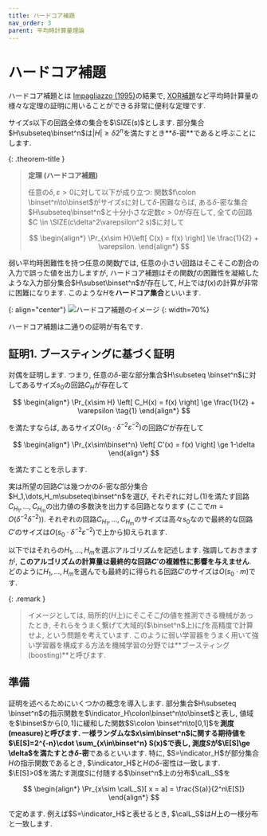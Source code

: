 ```yaml
---
title: ハードコア補題
nav_order: 3
parent: 平均時計算量理論
---
```


# ハードコア補題

ハードコア補題とは [Impagliazzo (1995)](https://ieeexplore.ieee.org/document/492584)の結果で, [XOR補題]({{site.baseurl}}/docs/average_case_complexity/Yao_XOR)など平均時計算量の様々な定理の証明に用いることができる非常に便利な定理です.

サイズ$s$以下の回路全体の集合を$\SIZE(s)$とします.
部分集合$H\subseteq\binset^n$は$|H|\ge \delta 2^n$を満たすとき**$\delta$-密**であると呼ぶことにします.

{: .theorem-title }
> **定理 (ハードコア補題)**
>
> 任意の$\delta,\varepsilon>0$に対して以下が成り立つ:
> 関数$f\colon \binset^n\to\binset$がサイズ$s$に対して$\delta$-困難ならば,
> ある$\delta$-密な集合$H\subseteq\binset^n$と十分小さな定数$c>0$が存在して, 全ての回路$C \in \SIZE(c\delta^2\varepsilon^2 s)$に対して
> 
> $$
  \begin{align*}
    \Pr_{x\sim H}\left[ C(x) = f(x) \right] \le \frac{1}{2} + \varepsilon.
  \end{align*}
> $$

弱い平均時困難性を持つ任意の関数$f$では, 任意の小さい回路はそこそこの割合の入力で誤った値を出力しますが, ハードコア補題はその関数$f$の困難性を凝縮したような入力部分集合$H\subset\binset^n$が存在して, $H$上では$f(x)$の計算が非常に困難になります.
このような$H$を**ハードコア集合**といいます.

{: align="center"}
  ![ハードコア補題のイメージ]({{site.baseurl}}/docs/average_case_complexity/images/hardcore_image.drawio.svg)
{: width=70%}

ハードコア補題は二通りの証明が有名です.

## 証明1. ブースティングに基づく証明

対偶を証明します.
つまり, 任意の$\delta$-密な部分集合$H\subseteq \binset^n$に対してあるサイズ$s_0$の回路$C_H$が存在して

$$
  \begin{align*}
    \Pr_{x\sim H} \left[ C_H(x) = f(x) \right] \ge \frac{1}{2} + \varepsilon \tag{1}
  \end{align*}
$$

を満たすならば, あるサイズ$O(s_0\cdot \delta^{-2}\varepsilon^{-2})$の回路$C'$が存在して

$$
  \begin{align*}
    \Pr_{x\sim\binset^n} \left[ C'(x) = f(x) \right] \ge 1-\delta
  \end{align*}
$$

を満たすことを示します.

実は所望の回路$C'$は幾つかの$\delta$-密な部分集合$H_1,\dots,H_m\subseteq\binset^n$を選び, それぞれに対し(1)を満たす回路$C_{H_1},\dots,C_{H_m}$の出力値の多数決を出力する回路となります (ここで$m=O(\delta^{-2}\delta^{-2})$).
それぞれの回路$C_{H_1},\dots,C_{H_m}$のサイズは高々$s_0$なので最終的な回路$C'$のサイズは$O(s_0\cdot \delta^{-2}\varepsilon^{-2})$で上から抑えられます.
<!-- TODO: insert image of C' -->
以下ではそれらの$H_1,\dots,H_m$を選ぶアルゴリズムを記述します.
強調しておきますが, **このアルゴリズムの計算量は最終的な回路$C'$の複雑性に影響を与えません**.
どのように$H_1,\dots,H_m$を選んでも最終的に得られる回路$C'$のサイズは$O(s_0\cdot m)$です.

{: .remark }
> イメージとしては, 局所的($H$上)にそこそこ$f$の値を推測できる機械があったとき, それらをうまく繋げて大域的($\binset^n$上)に$f$を高精度で計算せよ, という問題を考えています.
> このように弱い学習器をうまく用いて強い学習器を構成する方法を機械学習の分野では**ブースティング(boosting)**と呼びます.

## 準備

証明を述べるためにいくつかの概念を導入します.
部分集合$H\subseteq \binset^n$の指示関数を$\indicator_H\colon\binset^n\to\binset$と表し,
値域を$\binset$から$[0,1]$に緩和した関数$S\colon \binset^n\to[0,1]$を**測度(measure)**と呼びます.
一様ランダムな$x\sim\binset^n$に関する期待値を$\E[S]=2^{-n}\cdot \sum_{x\in\binset^n} S(x)$で表し, 測度$S$が$\E[S]\ge \delta$を満たすとき**$\delta$-密**であるといいます.
特に, $S=\indicator_H$が部分集合$H$の指示関数であるとき, $\indicator_H$と$H$の$\delta$-密性は一致します.
$\E[S]>0$を満たす測度$S$に付随する$\binset^n$上の分布$\calL_S$を

$$
  \begin{align*}
    \Pr_{x\sim \calL_S}[ x = a] = \frac{S(a)}{2^n\E[S]}
  \end{align*}
$$

で定めます.
例えば$S=\indicator_H$と表せるとき, $\calL_S$は$H$上の一様分布と一致します.




